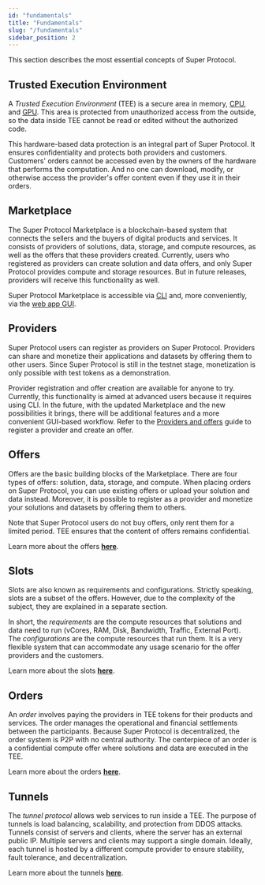 ```yaml
---
id: "fundamentals"
title: "Fundamentals"
slug: "/fundamentals"
sidebar_position: 2
---
```


This section describes the most essential concepts of Super Protocol.

## Trusted Execution Environment

A _Trusted Execution Environment_ (TEE) is a secure area in memory, [CPU](https://www.intel.com/content/www/us/en/products/docs/accelerator-engines/software-guard-extensions.html), and [GPU](https://www.nvidia.com/en-us/data-center/solutions/confidential-computing/). This area is protected from unauthorized access from the outside, so the data inside TEE cannot be read or edited without the authorized code.

This hardware-based data protection is an integral part of Super Protocol. It ensures confidentiality and protects both providers and customers. Customers' orders cannot be accessed even by the owners of the hardware that performs the computation. And no one can download, modify, or otherwise access the provider's offer content even if they use it in their orders.

## Marketplace

The Super Protocol Marketplace is a blockchain-based system that connects the sellers and the buyers of digital products and services. It consists of providers of solutions, data, storage, and compute resources, as well as the offers that these providers created. Currently, users who registered as providers can create solution and data offers, and only Super Protocol provides compute and storage resources. But in future releases, providers will receive this functionality as well.

Super Protocol Marketplace is accessible via [CLI](/developers/cli_guides) and, more conveniently, via the [web app GUI](/developers/marketplace).

## Providers

Super Protocol users can register as providers on Super Protocol. Providers can share and monetize their applications and datasets by offering them to other users. Since Super Protocol is still in the testnet stage, monetization is only possible with test tokens as a demonstration.

Provider registration and offer creation are available for anyone to try. Currently, this functionality is aimed at advanced users because it requires using CLI. In the future, with the updated Marketplace and the new possibilities it brings, there will be additional features and a more convenient GUI-based workflow. Refer to the [Providers and offers](/developers/cli_guides/providers_offers) guide to register a provider and create an offer.

## Offers

Offers are the basic building blocks of the Marketplace. There are four types of offers: solution, data, storage, and compute. When placing orders on Super Protocol, you can use existing offers or upload your solution and data instead. Moreover, it is possible to register as a provider and monetize your solutions and datasets by offering them to others.

Note that Super Protocol users do not buy offers, only rent them for a limited period. TEE ensures that the content of offers remains confidential.

Learn more about the offers [**here**](/developers/fundamentals/offers).

## Slots

Slots are also known as requirements and configurations. Strictly speaking, slots are a subset of the offers. However, due to the complexity of the subject, they are explained in a separate section.

In short, the _requirements_ are the compute resources that solutions and data need to run (vCores, RAM, Disk, Bandwidth, Traffic, External Port). The _configurations_ are the compute resources that run them. It is a very flexible system that can accommodate any usage scenario for the offer providers and the customers.

Learn more about the slots [**here**](/developers/fundamentals/slots).

## Orders

An _order_ involves paying the providers in TEE tokens for their products and services. The order manages the operational and financial settlements between the participants. Because Super Protocol is decentralized, the order system is P2P with no central authority. The centerpiece of an order is a confidential compute offer where solutions and data are executed in the TEE.

Learn more about the orders [**here**](/developers/fundamentals/orders).

## Tunnels

The _tunnel protocol_ allows web services to run inside a TEE. The purpose of tunnels is load balancing, scalability, and protection from DDOS attacks. Tunnels consist of servers and clients, where the server has an external public IP. Multiple servers and clients may support a single domain. Ideally, each tunnel is hosted by a different compute provider to ensure stability, fault tolerance, and decentralization.

Learn more about the tunnels [**here**](/developers/fundamentals/tunnels).